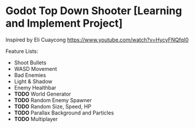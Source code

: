 # Godot Top Down Shooter [Learning and Implement Project]

Inspired by Eli Cuaycong https://www.youtube.com/watch?v=HycyFNQfqI0 

Feature Lists:
- Shoot Bullets
- WASD Movement
- Bad Enemies
- Light & Shadow
- Enemy Healthbar 
- **TODO** World Generator
- **TODO** Random Enemy Spawner
- **TODO** Random Size, Speed, HP
- **TODO** Parallax Background and Particles
- **TODO** Multiplayer